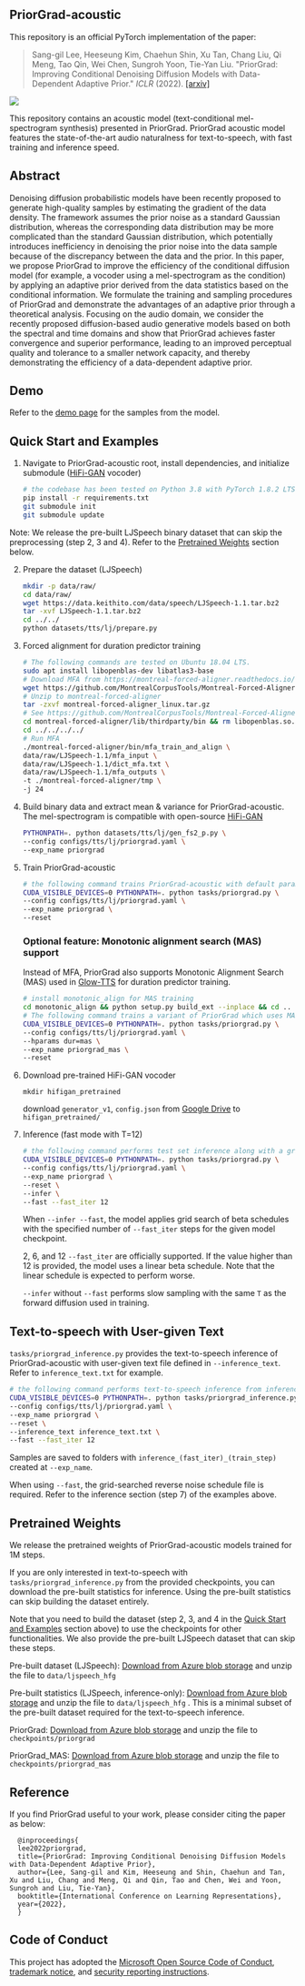 ## PriorGrad-acoustic

This repository is an official PyTorch implementation of the paper:

> Sang-gil Lee, Heeseung Kim, Chaehun Shin, Xu Tan, Chang Liu, Qi Meng, Tao Qin, Wei Chen, Sungroh Yoon, Tie-Yan Liu. "PriorGrad: Improving Conditional Denoising Diffusion Models with Data-Dependent Adaptive Prior." _ICLR_ (2022).
>[[arxiv]](https://arxiv.org/abs/2106.06406)
>

![](./pics/priorgrad_am.png)

This repository contains an acoustic model (text-conditional mel-spectrogram synthesis) presented in PriorGrad. PriorGrad acoustic model features the state-of-the-art audio naturalness for text-to-speech, with fast training and inference speed. 

## Abstract
Denoising diffusion probabilistic models have been recently proposed to generate high-quality samples by estimating the gradient of the data density. The framework assumes the prior noise as a standard Gaussian distribution, whereas the corresponding data distribution may be more complicated than the standard Gaussian distribution, which potentially introduces inefficiency in denoising the prior noise into the data sample because of the discrepancy between the data and the prior. In this paper, we propose PriorGrad to improve the efficiency of the conditional diffusion model (for example, a vocoder using a mel-spectrogram as the condition) by applying an adaptive prior derived from the data statistics based on the conditional information. We formulate the training and sampling procedures of PriorGrad and demonstrate the advantages of an adaptive prior through a theoretical analysis. Focusing on the audio domain, we consider the recently proposed diffusion-based audio generative models based on both the spectral and time domains and show that PriorGrad achieves faster convergence and superior performance, leading to an improved perceptual quality and tolerance to a smaller network capacity, and thereby demonstrating the efficiency of a data-dependent adaptive prior.

## Demo

Refer to the [demo page](https://speechresearch.github.io/priorgrad/) for the samples from the model.

## Quick Start and Examples

1. Navigate to PriorGrad-acoustic root, install dependencies, and initialize submodule ([HiFi-GAN](https://github.com/jik876/hifi-gan) vocoder)
   ```bash
   # the codebase has been tested on Python 3.8 with PyTorch 1.8.2 LTS and 1.10.2 conda binaries
   pip install -r requirements.txt
   git submodule init
   git submodule update
   ```

Note: We release the pre-built LJSpeech binary dataset that can skip the preprocessing (step 2, 3 and 4). Refer to the [Pretrained Weights](#pretrained-weights) section below.

2. Prepare the dataset (LJSpeech)
   ```bash
   mkdir -p data/raw/
   cd data/raw/
   wget https://data.keithito.com/data/speech/LJSpeech-1.1.tar.bz2
   tar -xvf LJSpeech-1.1.tar.bz2
   cd ../../
   python datasets/tts/lj/prepare.py
   ```
3. Forced alignment for duration predictor training
   ```bash
   # The following commands are tested on Ubuntu 18.04 LTS.
   sudo apt install libopenblas-dev libatlas3-base
   # Download MFA from https://montreal-forced-aligner.readthedocs.io/en/stable/aligning.html
   wget https://github.com/MontrealCorpusTools/Montreal-Forced-Aligner/releases/download/v1.0.1/montreal-forced-aligner_linux.tar.gz
   # Unzip to montreal-forced-aligner
   tar -zxvf montreal-forced-aligner_linux.tar.gz
   # See https://github.com/MontrealCorpusTools/Montreal-Forced-Aligner/issues/149 regarding this fix
   cd montreal-forced-aligner/lib/thirdparty/bin && rm libopenblas.so.0 && ln -s ../../libopenblasp-r0-8dca6697.3.0.dev.so libopenblas.so.0
   cd ../../../../
   # Run MFA
   ./montreal-forced-aligner/bin/mfa_train_and_align \
   data/raw/LJSpeech-1.1/mfa_input \
   data/raw/LJSpeech-1.1/dict_mfa.txt \
   data/raw/LJSpeech-1.1/mfa_outputs \
   -t ./montreal-forced-aligner/tmp \
   -j 24
   ```

4. Build binary data and extract mean & variance for PriorGrad-acoustic. The mel-spectrogram is compatible with open-source [HiFi-GAN](https://github.com/jik876/hifi-gan)

   ```bash
   PYTHONPATH=. python datasets/tts/lj/gen_fs2_p.py \
   --config configs/tts/lj/priorgrad.yaml \
   --exp_name priorgrad
   ```

5. Train PriorGrad-acoustic
   ```bash
   # the following command trains PriorGrad-acoustic with default parameters defined in configs/tts/lj/priorgrad.yaml
   CUDA_VISIBLE_DEVICES=0 PYTHONPATH=. python tasks/priorgrad.py \
   --config configs/tts/lj/priorgrad.yaml \
   --exp_name priorgrad \
   --reset
   ```
   
   ### Optional feature: Monotonic alignment search (MAS) support
   Instead of MFA, PriorGrad also supports Monotonic Alignment Search (MAS) used in [Glow-TTS](https://github.com/jaywalnut310/glow-tts/) for duration predictor training.
      ```bash
      # install monotonic_align for MAS training
      cd monotonic_align && python setup.py build_ext --inplace && cd ..
      # The following command trains a variant of PriorGrad which uses MAS for training the duration predictor.
      CUDA_VISIBLE_DEVICES=0 PYTHONPATH=. python tasks/priorgrad.py \
      --config configs/tts/lj/priorgrad.yaml \
      --hparams dur=mas \
      --exp_name priorgrad_mas \
      --reset
      ```

6. Download pre-trained HiFi-GAN vocoder
    ```
    mkdir hifigan_pretrained
    ```
    download `generator_v1`, `config.json` from [Google Drive](https://drive.google.com/drive/folders/1XtZ_AaYIsnx1zh_HxhrG5SZ6MUJV59gm) to `hifigan_pretrained/`

   
7. Inference (fast mode with T=12)
   ```bash
   # the following command performs test set inference along with a grid search of the reverse noise schedule. 
   CUDA_VISIBLE_DEVICES=0 PYTHONPATH=. python tasks/priorgrad.py \
   --config configs/tts/lj/priorgrad.yaml \
   --exp_name priorgrad \
   --reset \
   --infer \
   --fast --fast_iter 12
   ```
   
   When `--infer --fast`, the model applies grid search of beta schedules with the specified number of `--fast_iter` steps for the given model checkpoint.
   
   2, 6, and 12 `--fast_iter` are officially supported. If the value higher than 12 is provided, the model uses a linear beta schedule. Note that the linear schedule is expected to perform worse.
   
   `--infer` without `--fast` performs slow sampling with the same `T` as the forward diffusion used in training.

## Text-to-speech with User-given Text

`tasks/priorgrad_inference.py` provides the text-to-speech inference of PriorGrad-acoustic with user-given text file defined in `--inference_text`. Refer to `inference_text.txt` for example.
   ```bash
   # the following command performs text-to-speech inference from inference_text.txt
   CUDA_VISIBLE_DEVICES=0 PYTHONPATH=. python tasks/priorgrad_inference.py \
   --config configs/tts/lj/priorgrad.yaml \
   --exp_name priorgrad \
   --reset \
   --inference_text inference_text.txt \
   --fast --fast_iter 12
   ```

Samples are saved to folders with `inference_(fast_iter)_(train_step)`  created at `--exp_name`.

When using `--fast`, the grid-searched reverse noise schedule file is required. Refer to the inference section (step 7) of the examples above.  



## Pretrained Weights
We release the pretrained weights of PriorGrad-acoustic models trained for 1M steps.

If you are only interested in text-to-speech with `tasks/priorgrad_inference.py` from the provided checkpoints, you can download the pre-built statistics for inference. Using the pre-built statistics can skip building the dataset entirely.

Note that you need to build the dataset (step 2, 3, and 4 in the [Quick Start and Examples](#quick-start-and-examples) section above) to use the checkpoints for other functionalities. We also provide the pre-built LJSpeech dataset that can skip these steps.

Pre-built dataset (LJSpeech): [Download from Azure blob storage](https://drive.google.com/file/d/111X6RsWEzi-Pm2GsttkQVfvwz75_nyln/view?usp=sharing) and unzip the file to `data/ljspeech_hfg` 

Pre-built statistics (LJSpeech, inference-only): [Download from Azure blob storage](https://drive.google.com/file/d/1lClxyKvgUzuN_SoB6250P41kS-G8cEEl/view?usp=sharing) and unzip the file to `data/ljspeech_hfg`
. This is a minimal subset of the pre-built dataset required for the text-to-speech inference. 

PriorGrad: [Download from Azure blob storage](https://drive.google.com/file/d/1CSeBVeWh7m8SCxQBLkSRp_zt6qU6lNHu/view?usp=sharing) and unzip the file to `checkpoints/priorgrad`

PriorGrad_MAS: [Download from Azure blob storage](https://drive.google.com/file/d/1U6oIbI8Y6ugFjMg3f4tSEfOSv-a-2b6K/view?usp=sharing) and unzip the file to `checkpoints/priorgrad_mas`



## Reference
If you find PriorGrad useful to your work, please consider citing the paper as below:

      @inproceedings{
      lee2022priorgrad,
      title={PriorGrad: Improving Conditional Denoising Diffusion Models with Data-Dependent Adaptive Prior},
      author={Lee, Sang-gil and Kim, Heeseung and Shin, Chaehun and Tan, Xu and Liu, Chang and Meng, Qi and Qin, Tao and Chen, Wei and Yoon, Sungroh and Liu, Tie-Yan},
      booktitle={International Conference on Learning Representations},
      year={2022},
      }

## Code of Conduct
This project has adopted the [Microsoft Open Source Code of Conduct](https://opensource.microsoft.com/codeofconduct),
[trademark notice](https://docs.opensource.microsoft.com/releasing/), and [security reporting instructions](https://docs.opensource.microsoft.com/releasing/maintain/security/).